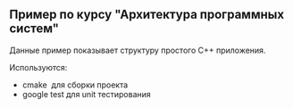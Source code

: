 ## Пример по курсу "Архитектура программных систем"
Данные пример показывает структуру простого C++ приложения.

Используются:

- cmake  для сборки проекта
- google test для unit тестирования
